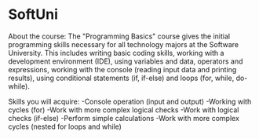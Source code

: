 # SoftUni
About the course:
The "Programming Basics" course gives the initial programming skills necessary for all technology majors at the Software University. This includes writing basic coding skills, working with a development environment (IDE), using variables and data, operators and expressions, working with the console (reading input data and printing results), using conditional statements (if, if-else) and loops (for, while, do-while).

Skills you will acquire:
-Console operation (input and output)
-Working with cycles (for)
-Work with more complex logical checks
-Work with logical checks (if-else)
-Perform simple calculations
-Work with more complex cycles (nested for loops and while)
